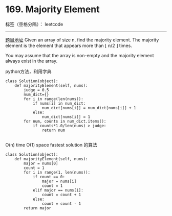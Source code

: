 # 169. Majority Element

标签（空格分隔）： leetcode

---

[题目地址][1]
Given an array of size n, find the majority element. The majority element is the element that appears more than ⌊ n/2 ⌋ times.

You may assume that the array is non-empty and the majority element always exist in the array.

python方法，利用字典
```
class Solution(object):
    def majorityElement(self, nums):
		judge = 0.5
		num_dict={}
		for i in range(len(nums)):
			if nums[i] in num_dict:
				num_dict[nums[i]] = num_dict[nums[i]] + 1
			else:
				num_dict[nums[i]] = 1
		for num, counts in num_dict.items():
			if counts*1.0/len(nums) > judge: 
				return num
				
```
O(n) time O(1) space fastest solution 的算法
```
class Solution(object):
    def majorityElement(self, nums):
		major = nums[0]
		count = 1
		for i in range(1, len(nums)):
			if count == 0:
				major = nums[i]
				count = 1
			elif major == nums[i]:
				count = count + 1
			else:
				count = count - 1
		return major
			
				
```


  [1]: https://leetcode.com/problems/majority-element/?sort=votes
